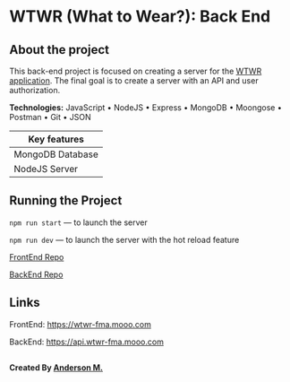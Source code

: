 # WTWR (What to Wear?): Back End

## About the project

This back-end project is focused on creating a server for the [WTWR application](https://github.com/fm-anderson/se_project_react). The final goal is to create a server with an API and user authorization.

**Technologies:** JavaScript • NodeJS • Express • MongoDB • Moongose • Postman • Git • JSON

| Key features     |
| ---------------- |
| MongoDB Database |
| NodeJS Server    |

## Running the Project

`npm run start` — to launch the server

`npm run dev` — to launch the server with the hot reload feature

[FrontEnd Repo](https://github.com/fm-anderson/se_project_react)

[BackEnd Repo](https://github.com/fm-anderson/se_project_react)

## Links

FrontEnd: https://wtwr-fma.mooo.com

BackEnd: https://api.wtwr-fma.mooo.com

##

**Created By [Anderson M.](https://github.com/fm-anderson)**
